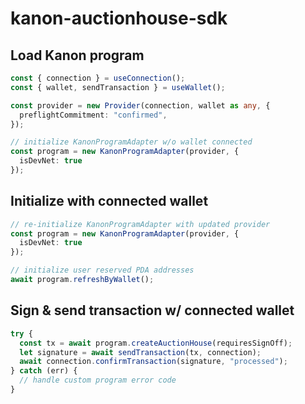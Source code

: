 # kanon-auctionhouse-sdk

## Load Kanon program
```typescript
const { connection } = useConnection();
const { wallet, sendTransaction } = useWallet();

const provider = new Provider(connection, wallet as any, {
  preflightCommitment: "confirmed",
});

// initialize KanonProgramAdapter w/o wallet connected
const program = new KanonProgramAdapter(provider, {
  isDevNet: true
});
```

## Initialize with connected wallet
```typescript
// re-initialize KanonProgramAdapter with updated provider
const program = new KanonProgramAdapter(provider, {
  isDevNet: true
});

// initialize user reserved PDA addresses
await program.refreshByWallet();
```

## Sign & send transaction w/ connected wallet
```typescript
try {
  const tx = await program.createAuctionHouse(requiresSignOff); 
  let signature = await sendTransaction(tx, connection);
  await connection.confirmTransaction(signature, "processed");
} catch (err) {
  // handle custom program error code
}
``` 